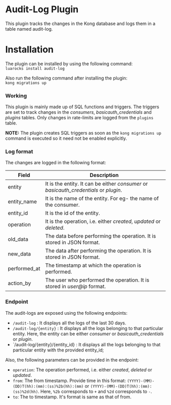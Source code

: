 # Audit-Log Plugin

This plugin tracks the changes in the Kong database and logs them in a table named audit-log.

# Installation

The plugin can be installed by using the following command:<br/>
`luarocks install audit-log`

Also run the following command after installing the plugin:<br/>
`kong migrations up`


### Working

This plugin is mainly made up of SQL functions and triggers. The triggers are set to track changes in the *consumers*, *basicauth_credentials* and *plugins* tables. Only changes in rate-limits are logged from the `plugins` table.<br/>

**NOTE:** The plugin creates SQL triggers as soon as the `kong migrations up` command is executed so it need not be enabled explicitly.

### Log format

The changes are logged in the following format:

| Field | Description |
| ---   | ---         |
| entity | It is the entity. It can be either *consumer* or *basicauth_credentials* or *plugin*. |
| entity_name | It is the name of the entity. For eg- the name of the consumer. |
| entity_id | It is the id of the entity. |
| operation | It is the operation, i.e. either *created*, *updated* or *deleted*. |
| old_data | The data before performing the operation. It is stored in JSON format. |
| new_data | The data after performing the operation. It is stored in JSON format. |
| performed_at | The timestamp at which the operation is performed. |
| action_by | The user who performed the operation. It is stored in *user@ip* format. |


### Endpoint

The audit-logs are exposed using the following endpoints:
- `/audit-log` : It displays all the logs of the last 30 days.
- `/audit-log/{entity}` : It displays all the logs belonging to that particular entity. Here, the entity can be either *consumer* or *basicauth_credentials* or *plugin*.
- `/audit-log/{entity}/{entity_id} : It displays all the logs belonging to that particular entity with the provided entity_id;

Also, the following parameters can be provided in the endpoint:
- `operation`: The operation performed, i.e. either *created*, *deleted* or *updated*. 
- `from`: The from timestamp. Provide time in this format: `(YYYY)-(MM)-(DD)T(hh):(mm):(ss)%2b(hh):(mm)` or `(YYYY)-(MM)-(DD)T(hh):(mm):(ss)%2d(hh)`. Here, `%2b` corresponds to `+` and `%2d` corresponds to `-`.
- `to`: The to timestamp. It's format is same as that of from.
